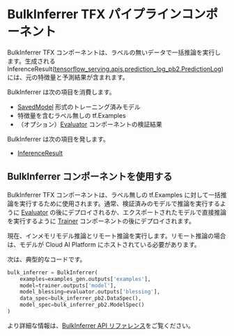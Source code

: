 # BulkInferrer TFX パイプラインコンポーネント

BulkInferrer TFX コンポーネントは、ラベルの無いデータで一括推論を実行します。生成される InferenceResult([tensorflow_serving.apis.prediction_log_pb2.PredictionLog](https://github.com/tensorflow/serving/blob/master/tensorflow_serving/apis/prediction_log.proto)) には、元の特徴量と予測結果が含まれます。

BulkInferrer は次の項目を消費します。

- [SavedModel](https://www.tensorflow.org/guide/saved_model.md) 形式のトレーニング済みモデル
- 特徴量を含むラベル無しの tf.Examples
- （オプション）[Evaluator](https://www.tensorflow.org/tfx/guide/evaluator.md) コンポーネントの検証結果

BulkInferrer は次の項目を発します。

- [InferenceResult](https://github.com/tensorflow/tfx/blob/master/tfx/types/standard_artifacts.py)

## BulkInferrer コンポーネントを使用する

BulkInferrer TFX コンポーネントは、ラベル無しの tf.Examples に対して一括推論を実行するために使用されます。通常、検証済みのモデルで推論を実行するように [Evaluator](https://www.tensorflow.org/tfx/guide/evaluator.md) の後にデプロイされるか、エクスポートされたモデルで直接推論を実行するように [Trainer](https://www.tensorflow.org/tfx/guide/trainer.md) コンポーネントの後にデプロイされます。

現在、インメモリモデル推論とリモート推論を実行します。リモート推論の場合は、モデルが Cloud AI Platform にホストされている必要があります。

次は、典型的なコードです。

```python
bulk_inferrer = BulkInferrer(
    examples=examples_gen.outputs['examples'],
    model=trainer.outputs['model'],
    model_blessing=evaluator.outputs['blessing'],
    data_spec=bulk_inferrer_pb2.DataSpec(),
    model_spec=bulk_inferrer_pb2.ModelSpec()
)
```

より詳細な情報は、[BulkInferrer API リファレンス](https://www.tensorflow.org/tfx/api_docs/python/tfx/v1/components/BulkInferrer)をご覧ください。
